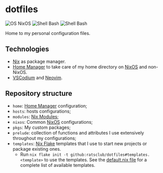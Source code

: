 # dotfiles

![OS NixOS](https://img.shields.io/badge/os-nixos%20|%20ubuntu-%235277c3?style=flat-square&logoColor=7eb5e0)
![Shell Bash](https://img.shields.io/badge/shell-bash-%234caa20?style=flat-square)
![Shell Bash](https://img.shields.io/badge/editor-emacs%20|%20vscodium-%23464748?style=flat-square)

Home to my personal configuration files.

## Technologies

- [Nix] as package manager.
- [Home Manager][] to take care of my home directory on [NixOS][] and non-NixOS.
- [VSCodium](https://vscodium.com/) and [Neovim](https://neovim.io/).

## Repository structure

- `home`: [Home Manager][] configuration;
- `hosts`: hosts configurations;
- `modules`: [Nix Modules][];
- `nixos`: Common [NixOS][] configurations;
- `pkgs`: My custom packages;
- `prelude`: collection of functions and attributes I use extensively throughout my
  configurations;
- `templates`: [Nix Flake][] templates that I use to start new projects or package
  existing ones.
  - Run `nix flake init -t github:ratsclub/dotfiles#templates.<template>` to
    use the templates. See the [default.nix file](./templates/default.nix) for a
    complete list of available templates.

[NixOS]: https://nixos.org
[Nix]: https://nixos.org
[Home Manager]: https://github.com/nix-community/home-manager/
[Nix Modules]: https://nixos.wiki/wiki/Module
[Nix Overlays]: https://nixos.wiki/wiki/Overlays
[Nix Flake]: https://nixos.org/manual/nix/unstable/command-ref/new-cli/nix3-flake.html
